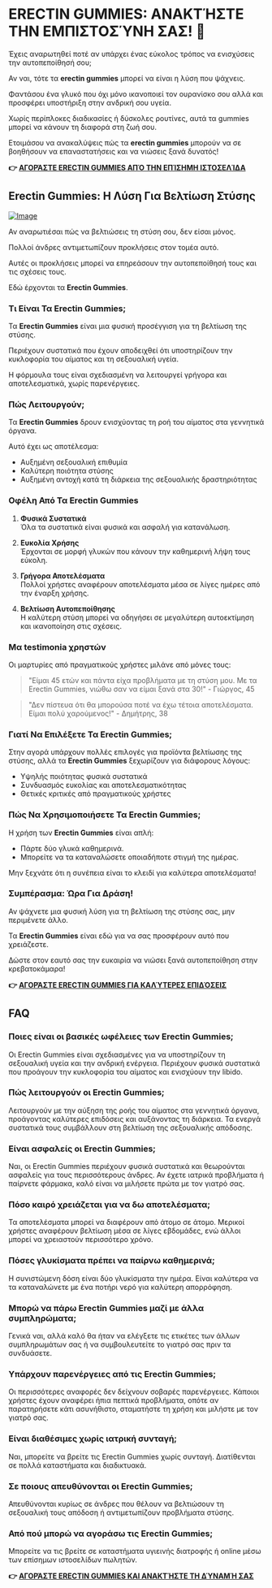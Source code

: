 # ERECTIN GUMMIES: ΑΝΑΚΤΉΣΤΕ ΤΗΝ ΕΜΠΙΣΤΟΣΎΝΗ ΣΑΣ! 💪

Έχεις αναρωτηθεί ποτέ αν υπάρχει ένας εύκολος τρόπος να ενισχύσεις την αυτοπεποίθησή σου;  

Αν ναι, τότε τα **erectin gummies** μπορεί να είναι η λύση που ψάχνεις.  

Φαντάσου ένα γλυκό που όχι μόνο ικανοποιεί τον ουρανίσκο σου αλλά και προσφέρει υποστήριξη στην ανδρική σου υγεία.  

Χωρίς περίπλοκες διαδικασίες ή δύσκολες ρουτίνες, αυτά τα gummies μπορεί να κάνουν τη διαφορά στη ζωή σου.  

Ετοιμάσου να ανακαλύψεις πώς τα **erectin gummies** μπορούν να σε βοηθήσουν να επαναστατήσεις και να νιώσεις ξανά δυνατός!



**👉 [ΑΓΟΡΆΣΤΕ ERECTIN GUMMIES ΑΠΌ ΤΗΝ ΕΠΊΣΗΜΗ ΙΣΤΟΣΕΛΊΔΑ](https://gchaffi.com/TnvCDeQO)**

## Erectin Gummies: Η Λύση Για Βελτίωση Στύσης

[![Image](https://www2.sellhealth.com/262/erectingummies_6_1.jpg)](https://gchaffi.com/TnvCDeQO)

Αν αναρωτιέσαι πώς να βελτιώσεις τη στύση σου, δεν είσαι μόνος.

Πολλοί άνδρες αντιμετωπίζουν προκλήσεις στον τομέα αυτό.

Αυτές οι προκλήσεις μπορεί να επηρεάσουν την αυτοπεποίθησή τους και τις σχέσεις τους.

Εδώ έρχονται τα **Erectin Gummies**.

### Τι Είναι Τα Erectin Gummies;

Τα **Erectin Gummies** είναι μια φυσική προσέγγιση για τη βελτίωση της στύσης.

Περιέχουν συστατικά που έχουν αποδειχθεί ότι υποστηρίζουν την κυκλοφορία του αίματος και τη σεξουαλική υγεία.

Η φόρμουλα τους είναι σχεδιασμένη να λειτουργεί γρήγορα και αποτελεσματικά, χωρίς παρενέργειες.

### Πώς Λειτουργούν;

Τα **Erectin Gummies** δρουν ενισχύοντας τη ροή του αίματος στα γεννητικά όργανα. 

Αυτό έχει ως αποτέλεσμα:

- Αυξημένη σεξουαλική επιθυμία
- Καλύτερη ποιότητα στύσης
- Αυξημένη αντοχή κατά τη διάρκεια της σεξουαλικής δραστηριότητας

### Οφέλη Από Τα Erectin Gummies

1. **Φυσικά Συστατικά**  
   Όλα τα συστατικά είναι φυσικά και ασφαλή για κατανάλωση.
   
2. **Ευκολία Χρήσης**  
   Έρχονται σε μορφή γλυκών που κάνουν την καθημερινή λήψη τους εύκολη.
   
3. **Γρήγορα Αποτελέσματα**  
   Πολλοί χρήστες αναφέρουν αποτελέσματα μέσα σε λίγες ημέρες από την έναρξη χρήσης.
   
4. **Βελτίωση Αυτοπεποίθησης**  
   Η καλύτερη στύση μπορεί να οδηγήσει σε μεγαλύτερη αυτοεκτίμηση και ικανοποίηση στις σχέσεις.

### Μα testimonia χρηστών

Οι μαρτυρίες από πραγματικούς χρήστες μιλάνε από μόνες τους:

> "Είμαι 45 ετών και πάντα είχα προβλήματα με τη στύση μου. Με τα Erectin Gummies, νιώθω σαν να είμαι ξανά στα 30!" - Γιώργος, 45

> "Δεν πίστευα ότι θα μπορούσα ποτέ να έχω τέτοια αποτελέσματα. Είμαι πολύ χαρούμενος!" - Δημήτρης, 38

### Γιατί Να Επιλέξετε Τα Erectin Gummies;

Στην αγορά υπάρχουν πολλές επιλογές για προϊόντα βελτίωσης της στύσης, αλλά τα **Erectin Gummies** ξεχωρίζουν για διάφορους λόγους:

- Υψηλής ποιότητας φυσικά συστατικά
- Συνδυασμός ευκολίας και αποτελεσματικότητας
- Θετικές κριτικές από πραγματικούς χρήστες

### Πώς Να Χρησιμοποιήσετε Τα Erectin Gummies;

Η χρήση των **Erectin Gummies** είναι απλή:

- Πάρτε δύο γλυκά καθημερινά.
- Μπορείτε να τα καταναλώσετε οποιαδήποτε στιγμή της ημέρας.
  
Μην ξεχνάτε ότι η συνέπεια είναι το κλειδί για καλύτερα αποτελέσματα!

### Συμπέρασμα: Ώρα Για Δράση!

Αν ψάχνετε μια φυσική λύση για τη βελτίωση της στύσης σας, μην περιμένετε άλλο.

Τα **Erectin Gummies** είναι εδώ για να σας προσφέρουν αυτό που χρειάζεστε.

Δώστε στον εαυτό σας την ευκαιρία να νιώσει ξανά αυτοπεποίθηση στην κρεβατοκάμαρα!



**👉 [ΑΓΟΡΆΣΤΕ ERECTIN GUMMIES ΓΙΑ ΚΑΛΎΤΕΡΕΣ ΕΠΙΔΌΣΕΙΣ](https://gchaffi.com/TnvCDeQO)**

## FAQ

### Ποιες είναι οι βασικές ωφέλειες των Erectin Gummies;
Οι Erectin Gummies είναι σχεδιασμένες για να υποστηρίζουν τη σεξουαλική υγεία και την ανδρική ενέργεια. Περιέχουν φυσικά συστατικά που προάγουν την κυκλοφορία του αίματος και ενισχύουν την libido.

### Πώς λειτουργούν οι Erectin Gummies;
Λειτουργούν με την αύξηση της ροής του αίματος στα γεννητικά όργανα, προάγοντας καλύτερες επιδόσεις και αυξάνοντας τη διάρκεια. Τα ενεργά συστατικά τους συμβάλλουν στη βελτίωση της σεξουαλικής απόδοσης.

### Είναι ασφαλείς οι Erectin Gummies;
Ναι, οι Erectin Gummies περιέχουν φυσικά συστατικά και θεωρούνται ασφαλείς για τους περισσότερους άνδρες. Αν έχετε ιατρικά προβλήματα ή παίρνετε φάρμακα, καλό είναι να μιλήσετε πρώτα με τον γιατρό σας.

### Πόσο καιρό χρειάζεται για να δω αποτελέσματα;
Τα αποτελέσματα μπορεί να διαφέρουν από άτομο σε άτομο. Μερικοί χρήστες αναφέρουν βελτίωση μέσα σε λίγες εβδομάδες, ενώ άλλοι μπορεί να χρειαστούν περισσότερο χρόνο.

### Πόσες γλυκίσματα πρέπει να παίρνω καθημερινά;
Η συνιστώμενη δόση είναι δύο γλυκίσματα την ημέρα. Είναι καλύτερα να τα καταναλώνετε με ένα ποτήρι νερό για καλύτερη απορρόφηση.

### Μπορώ να πάρω Erectin Gummies μαζί με άλλα συμπληρώματα;
Γενικά ναι, αλλά καλό θα ήταν να ελέγξετε τις ετικέτες των άλλων συμπληρωμάτων σας ή να συμβουλευτείτε το γιατρό σας πριν τα συνδυάσετε.

### Υπάρχουν παρενέργειες από τις Erectin Gummies;
Οι περισσότερες αναφορές δεν δείχνουν σοβαρές παρενέργειες. Κάποιοι χρήστες έχουν αναφέρει ήπια πεπτικά προβλήματα, οπότε αν παρατηρήσετε κάτι ασυνήθιστο, σταματήστε τη χρήση και μιλήστε με τον γιατρό σας.

### Είναι διαθέσιμες χωρίς ιατρική συνταγή;
Ναι, μπορείτε να βρείτε τις Erectin Gummies χωρίς συνταγή. Διατίθενται σε πολλά καταστήματα και διαδικτυακά.

### Σε ποιους απευθύνονται οι Erectin Gummies;
Απευθύνονται κυρίως σε άνδρες που θέλουν να βελτιώσουν τη σεξουαλική τους απόδοση ή αντιμετωπίζουν προβλήματα στύσης. 

### Από πού μπορώ να αγοράσω τις Erectin Gummies;
Μπορείτε να τις βρείτε σε καταστήματα υγιεινής διατροφής ή online μέσω των επίσημων ιστοσελίδων πωλητών.



**👉 [ΑΓΟΡΆΣΤΕ ERECTIN GUMMIES ΚΑΙ ΑΝΑΚΤΉΣΤΕ ΤΗ ΔΎΝΑΜΉ ΣΑΣ](https://gchaffi.com/TnvCDeQO)**